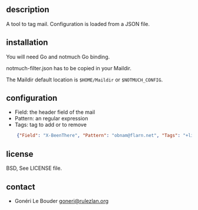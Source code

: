 description
-----------

A tool to tag mail. Configuration is loaded from a JSON file.

installation
------------

You will need Go and notmuch Go binding.

notmuch-filter.json has to be copied in your Maildir.

The Maildir default location is `$HOME/Maildir` or `$NOTMUCH_CONFIG`.

configuration
-------------

* Field: the header field of the mail
* Pattern: an regular expression
* Tags: tag to add or to remove

```json
    {"Field": "X-BeenThere", "Pattern": "obnam@flarn.net", "Tags": "+list +obnam -inbox" }
```

license
-------

BSD, See LICENSE file.

contact
-------

* Gonéri Le Bouder <goneri@rulezlan.org>

